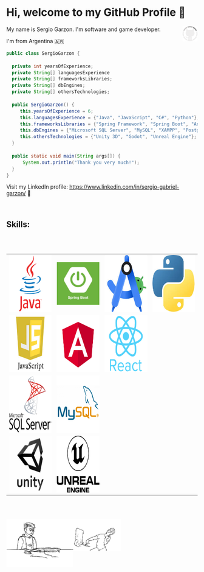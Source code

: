 # Hi, welcome to my GitHub Profile  :wave: 
<img width="8%" align="right" alt="GitHub cat" src="https://github.com/SergioGarzon/SergioGarzon/blob/master/spinner.gif" />

My name is Sergio Garzon. I'm software and game developer.

I'm from Argentina 🇦🇷
```Java
public class SergioGarzon {

  private int yearsOfExperience;
  private String[] languagesExperience
  private String[] frameworksLibraries;
  private String[] dbEngines;
  private String[] othersTechnologies;

  public SergioGarzon() {
     this.yearsOfExperience = 6;
     this.languagesExperience = {"Java", "JavaScript", "C#", "Python"};
     this.frameworksLibraries = {"Spring Framework", "Spring Boot", "Angular", "React"};
     this.dbEngines = {"Microsoft SQL Server", "MySQL", "XAMPP", "PostgresSQL", "Aurora RDS", "ETC"};
     this.othersTechnologies = {"Unity 3D", "Godot", "Unreal Engine"};
  }
  
  public static void main(String args[]) {
      System.out.println("Thank you very much!");
  }
}
 ``` 

Visit my LinkedIn profile: https://www.linkedin.com/in/sergio-gabriel-garzon/ :link:


<br>

## Skills:

<br>
<br>

<table>
  <tr>
    <td><img src="./Images/java.png" alt="Java" width="150px" height="150px" /></td>    
    <td><img src="./Images/springboot.png" alt="SpringBoot" width="150px height="150px /></td>
    <td><img src="./Images/android studio.png" alt="Android Studio" width="150px" height="150px" /></td>
    <td><img src="./Images/python.png" alt="Python" width="150px" height="150px" /></td>
  </tr>
  <tr>
    <td><img src="./Images/javascript.png" alt="JavaScript"  width="150px" height="150px" /></td>   
    <td><img src="./Images/angular.png" alt="Angular"  width="150px" height="150px" /></td>   
    <td><img src="./Images/reactjs.png" alt="ReactJS"  width="150px" height="150px" /></td>    
  </tr>
  <tr>        
    <td><img src="./Images/microsoftsqlserver.png" alt="Microsoft SQL Server" width="150px" height="150px" /></td>
    <td><img src="./Images/mysql.png" alt="MySQL" width="150px" height="150px" /></td>
  </tr>
  <tr>
    <td><img src="./Images/unity3d.png" alt="Unidy 3D"  width="150px" height="150px" /></td>
    <td><img src="./Images/unrealengine.png" alt="Unreal Engine" width="150px" height="150px" /></td>    
  </tr>
</table>



<br /><br>

<img width="35%" align="left" alt="GitHub cat" src="https://github.com/SergioGarzon/SergioGarzon/blob/master/programmer.gif" />
<img width="25%" align="left" alt="GitHub cat" src="https://github.com/SergioGarzon/SergioGarzon/blob/master/programmer2.gif" />
